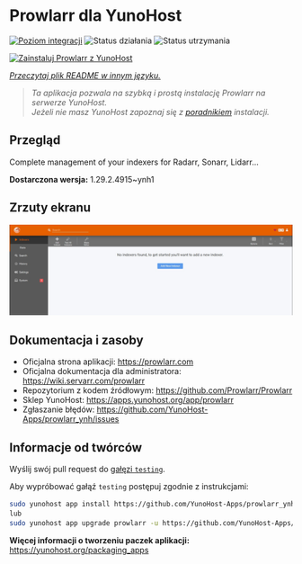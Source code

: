 <!--
To README zostało automatycznie wygenerowane przez <https://github.com/YunoHost/apps/tree/master/tools/readme_generator>
Nie powinno być ono edytowane ręcznie.
-->

# Prowlarr dla YunoHost

[![Poziom integracji](https://apps.yunohost.org/badge/integration/prowlarr)](https://ci-apps.yunohost.org/ci/apps/prowlarr/)
![Status działania](https://apps.yunohost.org/badge/state/prowlarr)
![Status utrzymania](https://apps.yunohost.org/badge/maintained/prowlarr)

[![Zainstaluj Prowlarr z YunoHost](https://install-app.yunohost.org/install-with-yunohost.svg)](https://install-app.yunohost.org/?app=prowlarr)

*[Przeczytaj plik README w innym języku.](./ALL_README.md)*

> *Ta aplikacja pozwala na szybką i prostą instalację Prowlarr na serwerze YunoHost.*  
> *Jeżeli nie masz YunoHost zapoznaj się z [poradnikiem](https://yunohost.org/install) instalacji.*

## Przegląd

Complete management of your indexers for Radarr, Sonarr, Lidarr...

**Dostarczona wersja:** 1.29.2.4915~ynh1

## Zrzuty ekranu

![Zrzut ekranu z Prowlarr](./doc/screenshots/screenshot.jpg)

## Dokumentacja i zasoby

- Oficjalna strona aplikacji: <https://prowlarr.com>
- Oficjalna dokumentacja dla administratora: <https://wiki.servarr.com/prowlarr>
- Repozytorium z kodem źródłowym: <https://github.com/Prowlarr/Prowlarr>
- Sklep YunoHost: <https://apps.yunohost.org/app/prowlarr>
- Zgłaszanie błędów: <https://github.com/YunoHost-Apps/prowlarr_ynh/issues>

## Informacje od twórców

Wyślij swój pull request do [gałęzi `testing`](https://github.com/YunoHost-Apps/prowlarr_ynh/tree/testing).

Aby wypróbować gałąź `testing` postępuj zgodnie z instrukcjami:

```bash
sudo yunohost app install https://github.com/YunoHost-Apps/prowlarr_ynh/tree/testing --debug
lub
sudo yunohost app upgrade prowlarr -u https://github.com/YunoHost-Apps/prowlarr_ynh/tree/testing --debug
```

**Więcej informacji o tworzeniu paczek aplikacji:** <https://yunohost.org/packaging_apps>
